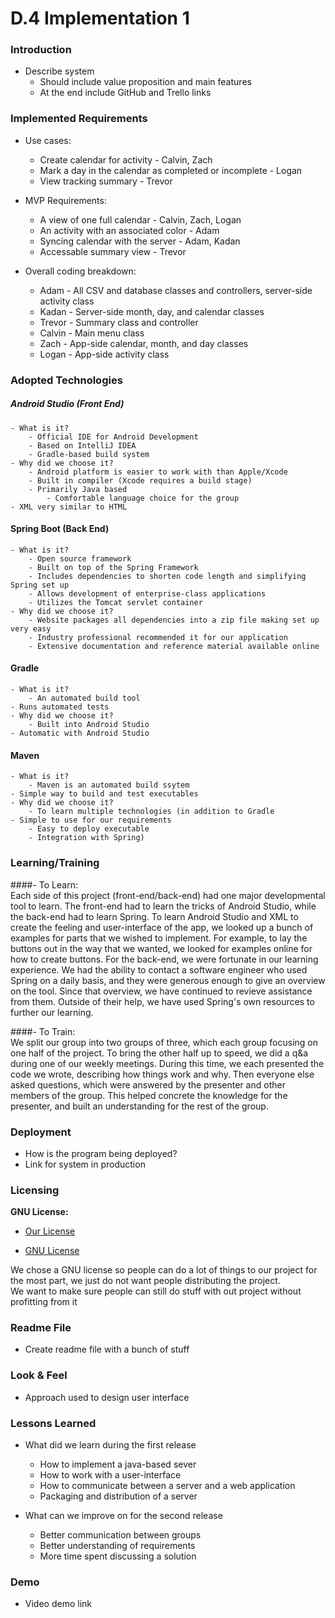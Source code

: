 # D.4 Implementation 1  

### Introduction  
- Describe system  
    - Should include value proposition and main features  
    - At the end include GitHub and Trello links  

### Implemented Requirements 
- Use cases:
    - Create calendar for activity - Calvin, Zach
    - Mark a day in the calendar as completed or incomplete - Logan
    - View tracking summary - Trevor

- MVP Requirements:
    - A view of one full calendar - Calvin, Zach, Logan
    - An activity with an associated color - Adam
    - Syncing calendar with the server - Adam, Kadan
    - Accessable summary view - Trevor
    
- Overall coding breakdown:
    - Adam - All CSV and database classes and controllers, server-side activity class
    - Kadan - Server-side month, day, and calendar classes
    - Trevor - Summary class and controller
    - Calvin - Main menu class
    - Zach - App-side calendar, month, and day classes
    - Logan - App-side activity class

### Adopted Technologies  
##### Android Studio (Front End)  
    - What is it?  
        - Official IDE for Android Development  
        - Based on IntelliJ IDEA  
        - Gradle-based build system  
    - Why did we choose it?  
        - Android platform is easier to work with than Apple/Xcode  
        - Built in compiler (Xcode requires a build stage)  
        - Primarily Java based  
            - Comfortable language choice for the group  
	- XML very similar to HTML  
	
#### Spring Boot (Back End)
    - What is it?
        - Open source framework
        - Built on top of the Spring Framework
        - Includes dependencies to shorten code length and simplifying Spring set up
        - Allows development of enterprise-class applications
        - Utilizes the Tomcat servlet container
    - Why did we choose it?
        - Website packages all dependencies into a zip file making set up very easy
        - Industry professional recommended it for our application
        - Extensive documentation and reference material available online
#### Gradle
    - What is it?
        - An automated build tool
	- Runs automated tests
    - Why did we choose it?
        - Built into Android Studio
	- Automatic with Android Studio
#### Maven
    - What is it?
      	- Maven is an automated build ssytem
	- Simple way to build and test executables
    - Why did we choose it?
        - To learn multiple technologies (in addition to Gradle  
   	- Simple to use for our requirements
        - Easy to deploy executable
        - Integration with Spring)

### Learning/Training
####- To Learn:  
Each side of this project (front-end/back-end) had one major developmental tool to learn. The front-end had to learn the tricks of Android Studio, while the back-end had to learn Spring. To learn Android Studio and XML to create the feeling and user-interface of the app, we looked up a bunch of examples for parts that we wished to implement. For example, to lay the buttons out in the way that we wanted, we looked for examples online for how to create buttons.
For the back-end, we were fortunate in our learning experience. We had the ability to contact a software engineer who used Spring on a daily basis, and they were generous enough to give an overview on the tool. Since that overview, we have continued to revieve assistance from them. Outside of their help, we have used Spring's own resources to further our learning. 
  
####- To Train:  
We split our group into two groups of three, which each group focusing on one half of the project. To bring the other half up to speed, we did a q&a during one of our weekly meetings. During this time, we each presented the code we wrote, describing how things work and why. Then everyone else asked questions, which were answered by the presenter and other members of the group. This helped concrete the knowledge for the presenter, and built an understanding for the rest of the group. 

### Deployment
- How is the program being deployed?
- Link for system in production

### Licensing

**GNU License:**  
   - [Our License](https://github.com/TJohnsonAZ/Calandar-Project/blob/zak52_branch/LICENCES)  
   
   - [GNU License](https://choosealicense.com/licenses/gpl-3.0/)  

We chose a GNU license so people can do a lot of things to our project for the most part, we just do not want people distributing the project.  
We want to make sure people can still do stuff with out project without profitting from it
   
### Readme File
- Create readme file with a bunch of stuff

### Look & Feel
- Approach used to design user interface

### Lessons Learned
- What did we learn during the first release
  - How to implement a java-based sever
  - How to work with a user-interface
  - How to communicate between a server and a web application
  - Packaging and distribution of a server
  
- What can we improve on for the second release
  - Better communication between groups
  - Better understanding of requirements
  - More time spent discussing a solution

### Demo
- Video demo link
